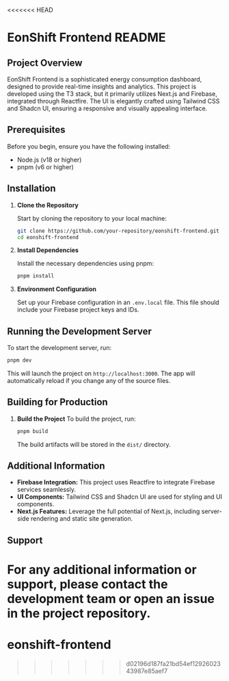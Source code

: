 <<<<<<< HEAD
# EonShift Frontend README

## Project Overview

EonShift Frontend is a sophisticated energy consumption dashboard, designed to provide real-time insights and analytics.
This project is developed using the T3 stack, but it primarily utilizes Next.js and Firebase, integrated through
Reactfire. The UI is elegantly crafted using Tailwind CSS and Shadcn UI, ensuring a responsive and visually appealing
interface.

## Prerequisites

Before you begin, ensure you have the following installed:

- Node.js (v18 or higher)
- pnpm (v6 or higher)

## Installation

1. **Clone the Repository**

   Start by cloning the repository to your local machine:

   ```bash
   git clone https://github.com/your-repository/eonshift-frontend.git
   cd eonshift-frontend

2. **Install Dependencies**

   Install the necessary dependencies using pnpm:
    ```bash
    pnpm install

3. **Environment Configuration**

   Set up your Firebase configuration in an `.env.local` file. This file should include your Firebase project keys and
   IDs.

## Running the Development Server

To start the development server, run:

```bash
pnpm dev
```

This will launch the project on `http://localhost:3000`. The app will automatically reload if you change any of the
source files.

## Building for Production

1. **Build the Project**
   To build the project, run:

    ```bash
    pnpm build
    ```
   The build artifacts will be stored in the `dist/` directory.

## Additional Information

- **Firebase Integration:** This project uses Reactfire to integrate Firebase services seamlessly.
- **UI Components:** Tailwind CSS and Shadcn UI are used for styling and UI components.
- **Next.js Features:** Leverage the full potential of Next.js, including server-side rendering and static site
  generation.

## Support

For any additional information or support, please contact the development team or open an issue in the project
repository.
=======
# eonshift-frontend
>>>>>>> d02196d187fa21bd54ef1292602343987e85aef7
